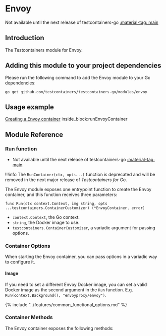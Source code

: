 # Envoy

Not available until the next release of testcontainers-go <a href="https://github.com/testcontainers/testcontainers-go"><span class="tc-version">:material-tag: main</span></a>

## Introduction

The Testcontainers module for Envoy.

## Adding this module to your project dependencies

Please run the following command to add the Envoy module to your Go dependencies:

```
go get github.com/testcontainers/testcontainers-go/modules/envoy
```

## Usage example

<!--codeinclude-->
[Creating a Envoy container](../../modules/envoy/examples_test.go) inside_block:runEnvoyContainer
<!--/codeinclude-->

## Module Reference

### Run function

- Not available until the next release of testcontainers-go <a href="https://github.com/testcontainers/testcontainers-go"><span class="tc-version">:material-tag: main</span></a>

!!!info
    The `RunContainer(ctx, opts...)` function is deprecated and will be removed in the next major release of _Testcontainers for Go_.

The Envoy module exposes one entrypoint function to create the Envoy container, and this function receives three parameters:

```golang
func Run(ctx context.Context, img string, opts ...testcontainers.ContainerCustomizer) (*EnvoyContainer, error)
```

- `context.Context`, the Go context.
- `string`, the Docker image to use.
- `testcontainers.ContainerCustomizer`, a variadic argument for passing options.

### Container Options

When starting the Envoy container, you can pass options in a variadic way to configure it.

#### Image

If you need to set a different Envoy Docker image, you can set a valid Docker image as the second argument in the `Run` function.
E.g. `Run(context.Background(), "envoyproxy/envoy")`.

{% include "../features/common_functional_options.md" %}

### Container Methods

The Envoy container exposes the following methods:
